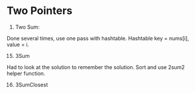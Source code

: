# Two Pointers

1. Two Sum: 

Done several times, use one pass with hashtable.
Hashtable key = nums[i], value = i.

15. 3Sum

Had to look at the solution to remember the solution. Sort and use 2sum2 helper function.

16. 3SumClosest
